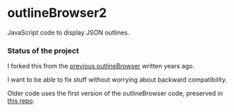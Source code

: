 # outlineBrowser2

JavaScript code to display JSON outlines.

### Status of the project

I forked this from the <a href="https://github.com/scripting/outlineBrowser">previous outlineBrowser</a> written years ago. 

I want to be able to fix stuff without worrying about backward compatibility.

Older code uses the first version of the outlineBrowser code, preserved in <a href="https://github.com/scripting/outlineBrowser">this repo</a>.

